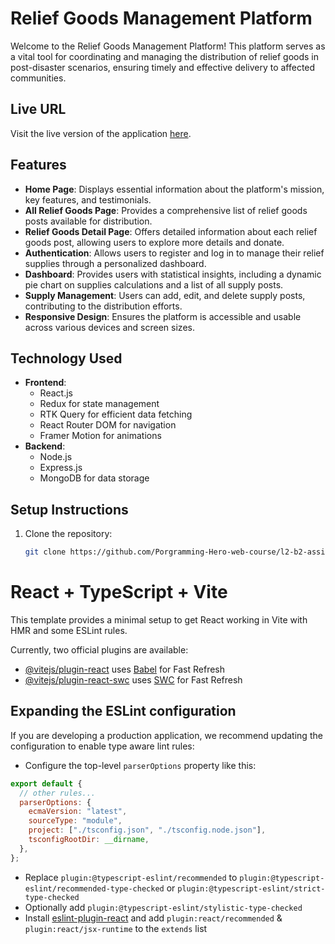 # Relief Goods Management Platform

Welcome to the Relief Goods Management Platform! This platform serves as a vital tool for coordinating and managing the distribution of relief goods in post-disaster scenarios, ensuring timely and effective delivery to affected communities.

## Live URL

Visit the live version of the application [here](https://classy-kitten-b9d0ab.netlify.app/).

## Features

- **Home Page**: Displays essential information about the platform's mission, key features, and testimonials.
- **All Relief Goods Page**: Provides a comprehensive list of relief goods posts available for distribution.
- **Relief Goods Detail Page**: Offers detailed information about each relief goods post, allowing users to explore more details and donate.
- **Authentication**: Allows users to register and log in to manage their relief supplies through a personalized dashboard.
- **Dashboard**: Provides users with statistical insights, including a dynamic pie chart on supplies calculations and a list of all supply posts.
- **Supply Management**: Users can add, edit, and delete supply posts, contributing to the distribution efforts.
- **Responsive Design**: Ensures the platform is accessible and usable across various devices and screen sizes.

## Technology Used

- **Frontend**:
  - React.js
  - Redux for state management
  - RTK Query for efficient data fetching
  - React Router DOM for navigation
  - Framer Motion for animations
- **Backend**:
  - Node.js
  - Express.js
  - MongoDB for data storage

## Setup Instructions

1. Clone the repository:

   ```bash
   git clone https://github.com/Porgramming-Hero-web-course/l2-b2-assignment-6-fronten-mdalaminfaraji.git
   ```

# React + TypeScript + Vite

This template provides a minimal setup to get React working in Vite with HMR and some ESLint rules.

Currently, two official plugins are available:

- [@vitejs/plugin-react](https://github.com/vitejs/vite-plugin-react/blob/main/packages/plugin-react/README.md) uses [Babel](https://babeljs.io/) for Fast Refresh
- [@vitejs/plugin-react-swc](https://github.com/vitejs/vite-plugin-react-swc) uses [SWC](https://swc.rs/) for Fast Refresh

## Expanding the ESLint configuration

If you are developing a production application, we recommend updating the configuration to enable type aware lint rules:

- Configure the top-level `parserOptions` property like this:

```js
export default {
  // other rules...
  parserOptions: {
    ecmaVersion: "latest",
    sourceType: "module",
    project: ["./tsconfig.json", "./tsconfig.node.json"],
    tsconfigRootDir: __dirname,
  },
};
```

- Replace `plugin:@typescript-eslint/recommended` to `plugin:@typescript-eslint/recommended-type-checked` or `plugin:@typescript-eslint/strict-type-checked`
- Optionally add `plugin:@typescript-eslint/stylistic-type-checked`
- Install [eslint-plugin-react](https://github.com/jsx-eslint/eslint-plugin-react) and add `plugin:react/recommended` & `plugin:react/jsx-runtime` to the `extends` list
